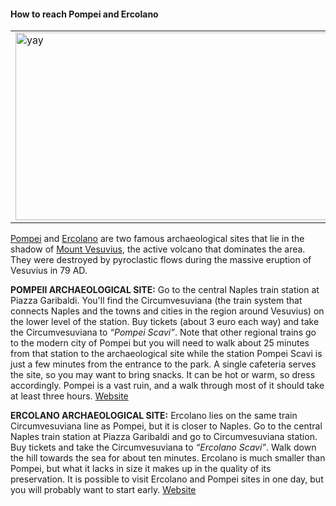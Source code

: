 #### How to reach Pompei and Ercolano

<table style="width:100%">
   <tr>
     <td><img src="./img/pompei1.jpg" alt="yay" height="300" width="600"></td>
     <tr/>
</table>

[Pompei](https://en.wikipedia.org/wiki/Pompeii) and [Ercolano](https://en.wikipedia.org/wiki/Ercolano) are two famous archaeological sites that lie in the shadow of [Mount Vesuvius](https://en.wikipedia.org/wiki/Mount_Vesuvius), the active volcano that dominates the area. They were destroyed by pyroclastic flows during the massive eruption of Vesuvius in 79 AD.

**POMPEII ARCHAEOLOGICAL SITE:** Go to the central Naples train station at Piazza Garibaldi. You'll find the Circumvesuviana (the train system that connects Naples and the towns and cities in the region around Vesuvius) on the lower level of the station. Buy tickets (about 3 euro each way) and take the Circumvesuviana to *“Pompei Scavi”*. Note that other regional trains go to the modern city of Pompei but you will need to walk about 25 minutes from that station to the archaeological site while the station Pompei Scavi is just a few minutes from the entrance to the park. A single cafeteria serves the site, so you may want to bring snacks. It can be hot or warm, so dress accordingly. Pompei is a vast ruin, and a walk through most of it should take at least three hours. [Website](http://pompeiisites.org/en/)

**ERCOLANO ARCHAEOLOGICAL SITE:** Ercolano lies on the same train Circumvesuviana line as Pompei, but it is closer to Naples. Go to the central Naples train station at Piazza Garibaldi and go to Circumvesuviana station. Buy tickets and take the Circumvesuviana to *“Ercolano Scavi”*. Walk down the hill towards the sea for about ten minutes. Ercolano is much smaller than Pompei, but what it lacks in size it makes up in the quality of its preservation. It is possible to visit Ercolano and Pompei sites in one day, but you will probably want to start early. [Website](https://ercolano.beniculturali.it/)

